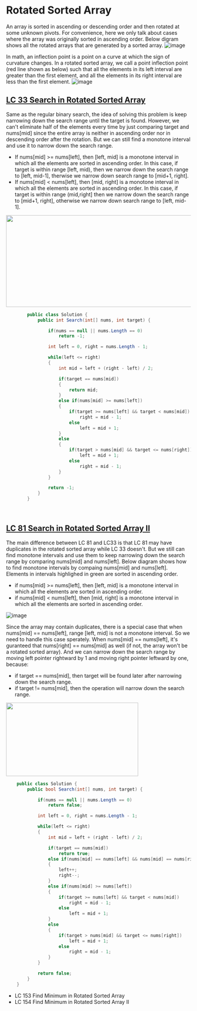 # Rotated Sorted Array

An array is sorted in ascending or descending order and then rotated at some unknown pivots. For convenience, here we only talk about cases where the array was originally sorted in ascending order. Below digram shows all the rotated arrays that are generated by a sorted array.
![image](https://github.com/idanhuang/idanhuang.github.io/blob/master/image/roated_sorted_array_1.png)

In math, an inflection point is a point on a curve at which the sign of curvature changes. In a rotated sorted array, we call a point inflection point (red line shown as below) such that all the elements in its left interval are greater than the first element, and all the elements in its right interval are less than the first element.
![image](https://github.com/idanhuang/idanhuang.github.io/blob/master/image/roated_sorted_array_2.png)

## [LC 33 Search in Rotated Sorted Array](https://leetcode.com/problems/search-in-rotated-sorted-array/submissions/)
  
Same as the regular binary search, the idea of solving this problem is keep narrowing down the search range until the target is found. However, we can't eliminate half of the elements every time by just comparing target and nums[mid] since the entire array is neither in ascending order nor in descending order after the rotation. But we can still find a monotone interval and use it to narrow down the search range. 
   
   - If nums[mid] >= nums[left], then [left, mid] is a monotone interval in which all the elements are sorted in ascending order. In this case, if target is within range [left, mid), then we narrow down the search range to [left, mid-1], therwise we narrow down search range to [mid+1, right]. 
   - If nums[mid] < nums[left], then [mid, right] is a monotone interval in which all the elements are sorted in ascending order. In this case, if target is within range (mid,right] then we narrow down the search range to [mid+1, right], otherwise we narrow down search range to [left, mid-1].

   <img src="https://github.com/idanhuang/idanhuang.github.io/blob/master/image/rotated_sorted_array_4.png" data-canonical-src="https://github.com/idanhuang/idanhuang.github.io/blob/master/image/rotated_sorted_array_4.png" width="550" height="250" />
  
```C#
        public class Solution {
            public int Search(int[] nums, int target) {

                if(nums == null || nums.Length == 0)
                    return -1;

                int left = 0, right = nums.Length - 1;

                while(left <= right)
                {
                    int mid = left + (right - left) / 2;

                    if(target == nums[mid])
                    {
                        return mid;
                    }
                    else if(nums[mid] >= nums[left])
                    {
                        if(target >= nums[left] && target < nums[mid])
                            right = mid - 1;
                        else
                            left = mid + 1;
                    }
                    else
                    {
                        if(target > nums[mid] && target <= nums[right])
                            left = mid + 1;
                        else
                            right = mid - 1;
                    }
                }

                return -1;
            }
        }
```

<br/>

## [LC 81 Search in Rotated Sorted Array II](https://leetcode.com/problems/search-in-rotated-sorted-array-ii)

The main difference between LC 81 and LC33 is that LC 81 may have duplicates in the rotated sorted array while LC 33 doesn't. But we still can find monotone intervals and use them to keep narrowing down the search range by comparing nums[mid] and nums[left]. Below diagram shows how to find monotone intervals by compaing nums[mid] and nums[left]. Elements in intervals highlighed in green are sorted in ascending order.

   - if nums[mid] >= nums[left], then [left, mid] is a monotone interval in which all the elements are sorted in ascending order.
   - if nums[mid] < nums[left], then [mid, right] is a monotone interval in which all the elements are sorted in ascending order.

  ![image](https://github.com/idanhuang/idanhuang.github.io/blob/master/image/rotated_sorted_array_5.png)
    
Since the array may contain duplicates, there is a special case that when nums[mid] == nums[left], range [left, mid] is not a monotone interval. So we need to handle this case sperately. When nums[mid] == nums[left], it's guranteed that nums[right] == nums[mid] as well (if not, the array won't be a rotated sorted array). And we can narrow down the search range by moving left pointer rightward by 1 and moving right pointer leftward by one, because:

  - if target == nums[mid], then target will be found later after narrowing down the search range.
  - if target != nums[mid], then the operation will narrow down the search range.
    
   <img src="https://github.com/idanhuang/idanhuang.github.io/blob/master/image/rotated_sorted_array_6.png" data-canonical src="https://github.com/idanhuang/idanhuang.github.io/blob/master/image/rotated_sorted_array_6.png" width="360" height="200" />

```C#
    public class Solution {
        public bool Search(int[] nums, int target) {

            if(nums == null || nums.Length == 0)
                return false;

            int left = 0, right = nums.Length - 1;

            while(left <= right)
            {
                int mid = left + (right - left) / 2;

                if(target == nums[mid])
                    return true;
                else if(nums[mid] == nums[left] && nums[mid] == nums[right])
                {
                    left++;
                    right--;
                }
                else if(nums[mid] >= nums[left])
                {
                    if(target >= nums[left] && target < nums[mid])
                        right = mid - 1;
                    else
                        left = mid + 1;
                }
                else
                {
                    if(target > nums[mid] && target <= nums[right])
                        left = mid + 1;
                    else
                        right = mid - 1;
                }
            }

            return false;
        }
    }
```

- LC 153 Find Minimum in Rotated Sorted Array
- LC 154 Find Minimum in Rotated Sorted Array II
